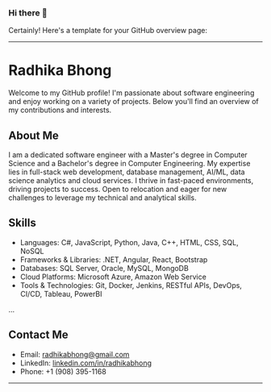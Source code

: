 ### Hi there 👋

Certainly! Here's a template for your GitHub overview page:

---

# Radhika Bhong

Welcome to my GitHub profile! I'm passionate about software engineering and enjoy working on a variety of projects. Below you'll find an overview of my contributions and interests.

## About Me

I am a dedicated software engineer with a Master's degree in Computer Science and a Bachelor's degree in Computer Engineering. My expertise lies in full-stack web development, database management, AI/ML, data science analytics and cloud services. I thrive in fast-paced environments, driving projects to success. Open to relocation and eager for new challenges to leverage my technical and analytical skills.

## Skills

- Languages: C#, JavaScript, Python, Java, C++, HTML, CSS, SQL, NoSQL
- Frameworks & Libraries: .NET, Angular, React, Bootstrap
- Databases: SQL Server, Oracle, MySQL, MongoDB
- Cloud Platforms: Microsoft Azure, Amazon Web Service
- Tools & Technologies: Git, Docker, Jenkins, RESTful APIs, DevOps, CI/CD, Tableau, PowerBI

...

## Contact Me

- Email: radhikabhong@gmail.com
- LinkedIn: [linkedin.com/in/radhikabhong](https://www.linkedin.com/in/radhikabhong/)
- Phone: +1 (908) 395-1168

---
